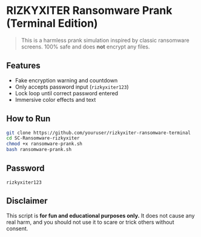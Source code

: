 # RIZKYXITER Ransomware Prank (Terminal Edition)

> This is a harmless prank simulation inspired by classic ransomware screens. 100% safe and does **not** encrypt any files.

## Features
- Fake encryption warning and countdown
- Only accepts password input (`rizkyxiter123`)
- Lock loop until correct password entered
- Immersive color effects and text

## How to Run

```bash
git clone https://github.com/youruser/rizkyxiter-ransomware-terminal
cd SC-Ransomware-rizkyxiter
chmod +x ransomware-prank.sh
bash ransomware-prank.sh
```

## Password

```
rizkyxiter123
```

## Disclaimer

This script is **for fun and educational purposes only.** It does not cause any real harm, and you should not use it to scare or trick others without consent.
